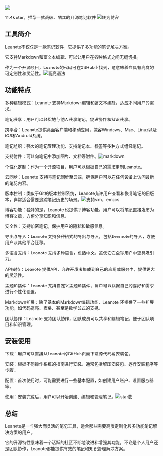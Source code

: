 <img src="https://files.mdnice.com/user/46581/111ffbe1-4f60-41b2-9c88-59f4cf249244.png" style="max-width: 70%; height: auto;">
<small></small>

11.4k star，推荐一款高级、酷炫的开源笔记软件
![转为博客](/assets/image/240117-leanote-1.png)


## 工具简介

Leanote不仅仅是一款笔记软件，它提供了多功能的笔记解决方案。

它支持Markdown和富文本编辑，可以让用户在各种格式之间无缝切换。

作为一个开源项目，Leanote的代码可在GitHub上找到，这意味着它具有高度的可定制性和灵活性。![高亮语法](/assets/image/240117-leanote-2.png)

## 功能特点
多种编辑模式：Leanote 支持Markdown编辑和富文本编辑，适应不同用户的需求。

笔记共享：用户可以轻松地与他人共享笔记，促进协作和知识共享。

跨平台：Leanote提供桌面客户端和移动应用，兼容Windows、Mac、Linux以及iOS和Android系统。

笔记组织：强大的笔记管理功能，支持笔记本、标签等多种方式组织笔记。

支持附件：可以向笔记中添加图片、文档等附件。![markdown](/assets/image/240117-leanote-3.png)

个性化定制：作为一个开源项目，用户可以根据自己的需求定制Leanote。

云同步：Leanote 支持将笔记同步至云端，确保用户可以在任何设备上访问最新的笔记内容。

版本控制：类似于Git的版本控制系统，Leanote允许用户查看和恢复笔记的旧版本，非常适合需要追踪笔记历史的场景。![支持vim，emacs](/assets/image/240117-leanote-4.png)

博客功能：独特的是，Leanote 也提供了博客功能。用户可以将笔记直接发布为博客文章，方便分享知识和信息。

安全性：支持加密笔记，保护用户的隐私和敏感信息。

导出与导入：Leanote 支持多种格式的导出与导入，包括Evernote的导入，方便用户从其他平台迁移。

多语言支持：Leanote 支持多种语言，包括中文，这使它在全球用户中更具吸引力。

API支持：Leanote 提供API，允许开发者集成到自己的应用或服务中，提供更大的灵活性。

主题和插件：Leanote 支持自定义主题和插件，用户可以根据自己的喜好和需求进行个性化设置。

Markdown扩展：除了基本的Markdown编辑功能，Leanote 还提供了一些扩展功能，如代码高亮、表格、甚至是数学公式的支持。

团队协作：Leanote 支持团队协作，团队成员可以共享和编辑笔记，便于团队项目和知识管理。

## 安装使用
下载：用户可以直接从Leanote的GitHub页面下载源代码或安装包。

安装：根据不同操作系统的指南进行安装。通常包括解压安装包、运行安装程序等步骤。

配置：首次使用时，可能需要进行一些基本配置，如创建用户账户、设置服务器等。

使用：安装完成后，用户可以开始创建、编辑和管理笔记。![star数](/assets/image/240117-leanote-5.png)

## 总结
Leanote是一个强大而灵活的笔记工具，适合那些需要高度定制化和多功能笔记解决方案的用户。

它的开源特性意味着一个活跃的社区不断地改进和增强其功能。不论是个人用户还是团队协作，Leanote都能提供有效的笔记和知识管理解决方案。





